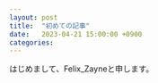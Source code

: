 ```yaml
---
layout: post
title:  "初めての記事"
date:   2023-04-21 15:00:00 +0900
categories:
---
```

はじめまして、Felix_Zayneと申します。

